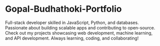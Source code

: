 # Gopal-Budhathoki-Portfolio
Full-stack developer skilled in JavaScript, Python, and databases. Passionate about building scalable apps and contributing to open-source. Check out my projects showcasing web development, machine learning, and API development. Always learning, coding, and collaborating!
